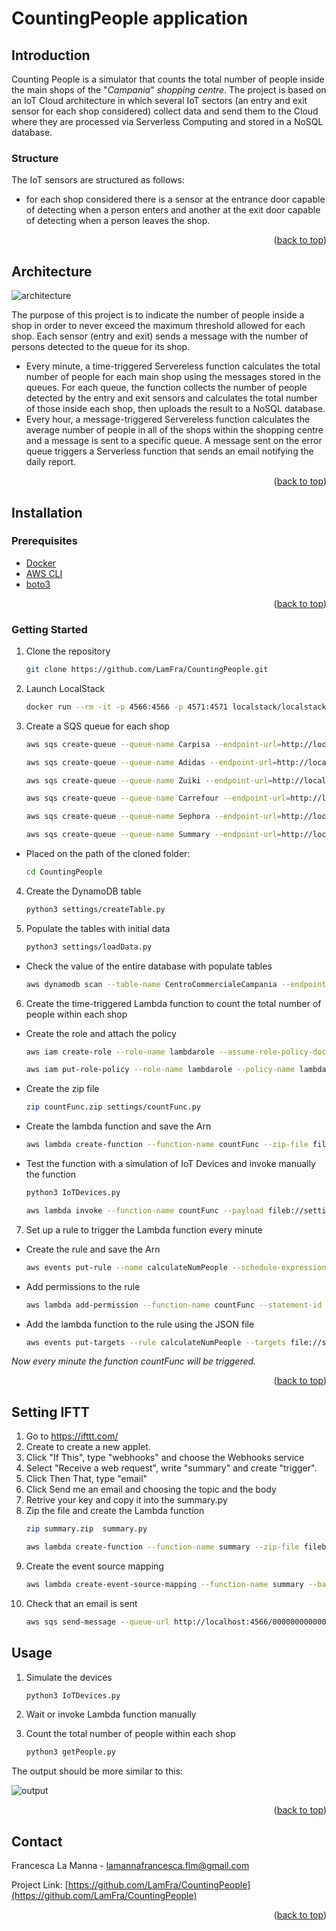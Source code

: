 <div id="top"></div>

# CountingPeople application
## Introduction
Counting People is a simulator that counts the total number of people 
inside the main shops of the "_Campania_" _shopping centre_. The project is based on an IoT Cloud architecture in which several IoT sectors 
(an entry and exit sensor for each shop considered) collect data and send them 
to the Cloud where they are processed via Serverless Computing and stored in 
a NoSQL database. 

### Structure 

The IoT sensors are structured as follows:
- for each shop considered there is a sensor at the entrance door capable of detecting when a person enters and another 
at the exit door capable of detecting when a person leaves the shop.

<p align="right">(<a href="#top">back to top</a>)</p>

## Architecture

![architecture](https://github.com/LamFra/CountingPeople/blob/main/img/architecture.PNG?raw=true)

The purpose of this project is to indicate the 
number of people inside a shop in order to never exceed the maximum threshold allowed for each shop. 
Each sensor (entry and exit) sends a message with the number of persons detected to the queue for its shop.
* Every minute, a time-triggered Servereless function calculates the total number of people for each main shop
using the messages stored in the queues. For each queue, the function collects
the number of people detected by the entry and exit sensors and calculates 
the total number of those inside each shop, then uploads the result to a NoSQL 
database.
* Every hour, a message-triggered Servereless function calculates the average number of people in all of the shops within the shopping centre and a message is sent to a specific queue. A message sent on the error queue triggers a Serverless function that sends an email notifying the daily report. 

<p align="right">(<a href="#top">back to top</a>)</p>

## Installation
### Prerequisites

* [Docker](https://docs.docker.com/get-docker/)
* [AWS CLI](https://docs.aws.amazon.com/cli/latest/userguide/getting-started-install.html)
* [boto3](https://boto3.amazonaws.com/v1/documentation/api/latest/guide/quickstart.html)

<p align="right">(<a href="#top">back to top</a>)</p>

### Getting Started

1. Clone the repository
   ```sh
   git clone https://github.com/LamFra/CountingPeople.git
   ```
2. Launch LocalStack
   ```sh
   docker run --rm -it -p 4566:4566 -p 4571:4571 localstack/localstack
   ```
3. Create a SQS queue for each shop
   ```sh
   aws sqs create-queue --queue-name Carpisa --endpoint-url=http://localhost:4566
   ```   
    ```sh
   aws sqs create-queue --queue-name Adidas --endpoint-url=http://localhost:4566
   ```  
    ```sh
   aws sqs create-queue --queue-name Zuiki --endpoint-url=http://localhost:4566
   ```  
    ```sh
   aws sqs create-queue --queue-name Carrefour --endpoint-url=http://localhost:4566
   ```  
    ```sh
   aws sqs create-queue --queue-name Sephora --endpoint-url=http://localhost:4566
   ``` 
   ```sh
   aws sqs create-queue --queue-name Summary --endpoint-url=http://localhost:4566
   ``` 
- Placed on the path of the cloned folder:
    ```sh
   cd CountingPeople
   ``` 
   
4. Create the DynamoDB table
   ```sh
   python3 settings/createTable.py
   ``` 
5. Populate the tables with initial data
    ```sh
   python3 settings/loadData.py
   ``` 
- Check the value of the entire database with populate tables
    ```sh
   aws dynamodb scan --table-name CentroCommercialeCampania --endpoint-url=http://localhost:4566
   ``` 
6. Create the time-triggered Lambda function to count the total number of people within each shop
- Create the role and attach the policy  
    ```sh
  aws iam create-role --role-name lambdarole --assume-role-policy-document file://settings/role.json --query 'Role.Arn' --endpoint-url=http://localhost:4566
   ``` 
    ```sh
  aws iam put-role-policy --role-name lambdarole --policy-name lambdapolicy --policy-document file://settings/policy.json --endpoint-url=http://localhost:4566
   ``` 
- Create the zip file
   ```sh
  zip countFunc.zip settings/countFunc.py
   ``` 
- Create the lambda function and save the Arn
    ```sh
  aws lambda create-function --function-name countFunc --zip-file fileb://countFunc.zip --handler /settings/countFunc.lambda_handler --runtime python3.6 --role arn:aws:iam::000000000000:role/lambdarole --endpoint-url=http://localhost:4566
   ``` 
- Test the function with a simulation of IoT Devices and invoke manually the function
    ```sh
  python3 IoTDevices.py
   ``` 
    ```sh
  aws lambda invoke --function-name countFunc --payload fileb://settings/shop.json out --endpoint-url=http://localhost:4566
   ``` 
7. Set up a rule to trigger the Lambda function every minute
- Create the rule and save the Arn
    ```sh
  aws events put-rule --name calculateNumPeople --schedule-expression 'rate(1 minutes)' --endpoint-url=http://localhost:4566
   ``` 
- Add permissions to the rule 
    ```sh
  aws lambda add-permission --function-name countFunc --statement-id calculateNumPeople --action 'lambda:InvokeFunction' --principal events.amazonaws.com --source-arn arn:aws:events:us-east-2:000000000000:rule/countFunc --endpoint-url=http://localhost:4566
   ```
- Add the lambda function to the rule using the JSON file 
   ```sh
  aws events put-targets --rule calculateNumPeople --targets file://settings/target.json --endpoint-url=http://localhost:4566
   ``` 
_Now every minute the function countFunc will be triggered._

<p align="right">(<a href="#top">back to top</a>)</p>

## Setting IFTT
1. Go to https://ifttt.com/
2. Create to create a new applet.
3. Click "If This", type "webhooks" and choose the Webhooks service
4. Select "Receive a web request", write "summary" and create "trigger".
5. Click Then That, type "email"
6. Click Send me an email and choosing the topic and the body 
7. Retrive your key and copy it into the summary.py
8. Zip the file and create the Lambda function
    ```sh
   zip summary.zip  summary.py
    ```
    ```sh
   aws lambda create-function --function-name summary --zip-file fileb://summary.zip --handler summary.lambda_handler --runtime python3.6 --role arn:aws:iam::000000000000:role/lambdarole --endpoint-url=http://localhost:4566
    ```
9. Create the event source mapping 
    ```sh
   aws lambda create-event-source-mapping --function-name summary --batch-size 5 --maximum-batching-window-in-seconds 60 --event-source-arn arn:aws:sqs:us-east-2:000000000000:Summary --endpoint-url=http://localhost:4566
    ```
10. Check that an email is sent
     ```sh
    aws sqs send-message --queue-url http://localhost:4566/000000000000/Summary --message-body '{"people1": "5","people2": "2"}' --endpoint-url=http://localhost:4566
    ```

## Usage
1. Simulate the devices
    ```sh
   python3 IoTDevices.py
    ```
2. Wait or invoke Lambda function manually

3. Count the total number of people within each shop
   ```sh
   python3 getPeople.py
    ```
The output should be more similar to this: 

![output](https://github.com/LamFra/CountingPeople/blob/main/img/output.PNG?raw=true)

<p align="right">(<a href="#top">back to top</a>)</p>


<!-- CONTACT -->
## Contact

Francesca La Manna - lamannafrancesca.flm@gmail.com

Project Link: [https://github.com/LamFra/CountingPeople](https://github.com/LamFra/CountingPeople)

<p align="right">(<a href="#top">back to top</a>)</p>
